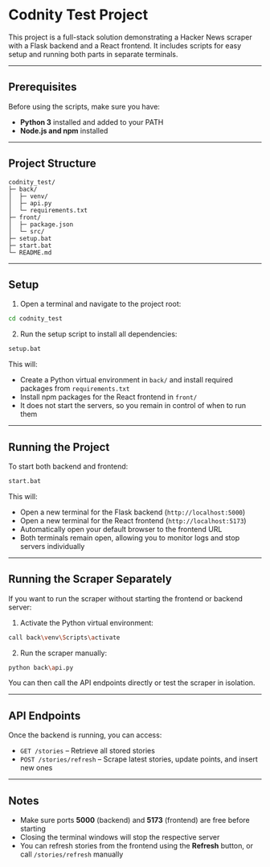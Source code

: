 # Codnity Test Project

This project is a full-stack solution demonstrating a Hacker News scraper with a Flask backend and a React frontend. It includes scripts for easy setup and running both parts in separate terminals.

---

## Prerequisites

Before using the scripts, make sure you have:

- **Python 3** installed and added to your PATH
- **Node.js and npm** installed

---

## Project Structure

```
codnity_test/
├─ back/
│  ├─ venv/
│  ├─ api.py
│  └─ requirements.txt
├─ front/
│  ├─ package.json
│  └─ src/
├─ setup.bat
├─ start.bat
└─ README.md
```

---

## Setup

1. Open a terminal and navigate to the project root:

```bash
cd codnity_test
```

2. Run the setup script to install all dependencies:

```bash
setup.bat
```

This will:
- Create a Python virtual environment in `back/` and install required packages from `requirements.txt`
- Install npm packages for the React frontend in `front/`
- It does not start the servers, so you remain in control of when to run them

---

## Running the Project

To start both backend and frontend:

```bash
start.bat
```

This will:
- Open a new terminal for the Flask backend (`http://localhost:5000`)
- Open a new terminal for the React frontend (`http://localhost:5173`)
- Automatically open your default browser to the frontend URL
- Both terminals remain open, allowing you to monitor logs and stop servers individually

---

## Running the Scraper Separately

If you want to run the scraper without starting the frontend or backend server:

1. Activate the Python virtual environment:

```bash
call back\venv\Scripts\activate
```

2. Run the scraper manually:

```bash
python back\api.py
```

You can then call the API endpoints directly or test the scraper in isolation.

---

## API Endpoints

Once the backend is running, you can access:

- `GET /stories` – Retrieve all stored stories
- `POST /stories/refresh` – Scrape latest stories, update points, and insert new ones

---

## Notes

- Make sure ports **5000** (backend) and **5173** (frontend) are free before starting
- Closing the terminal windows will stop the respective server
- You can refresh stories from the frontend using the **Refresh** button, or call `/stories/refresh` manually
